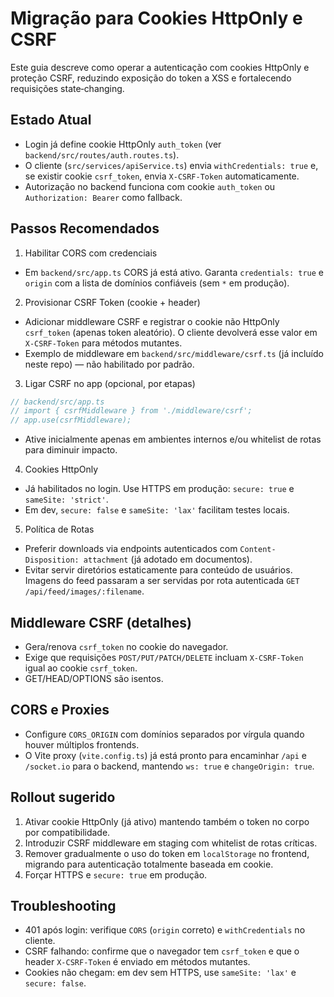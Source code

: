# Migração para Cookies HttpOnly e CSRF

Este guia descreve como operar a autenticação com cookies HttpOnly e proteção CSRF, reduzindo exposição do token a XSS e fortalecendo requisições state‑changing.

## Estado Atual

- Login já define cookie HttpOnly `auth_token` (ver `backend/src/routes/auth.routes.ts`).
- O cliente (`src/services/apiService.ts`) envia `withCredentials: true` e, se existir cookie `csrf_token`, envia `X-CSRF-Token` automaticamente.
- Autorização no backend funciona com cookie `auth_token` ou `Authorization: Bearer` como fallback.

## Passos Recomendados

1) Habilitar CORS com credenciais

- Em `backend/src/app.ts` CORS já está ativo. Garanta `credentials: true` e `origin` com a lista de domínios confiáveis (sem `*` em produção).

2) Provisionar CSRF Token (cookie + header)

- Adicionar middleware CSRF e registrar o cookie não HttpOnly `csrf_token` (apenas token aleatório). O cliente devolverá esse valor em `X-CSRF-Token` para métodos mutantes.
- Exemplo de middleware em `backend/src/middleware/csrf.ts` (já incluído neste repo) — não habilitado por padrão.

3) Ligar CSRF no app (opcional, por etapas)

```ts
// backend/src/app.ts
// import { csrfMiddleware } from './middleware/csrf';
// app.use(csrfMiddleware);
```

- Ative inicialmente apenas em ambientes internos e/ou whitelist de rotas para diminuir impacto.

4) Cookies HttpOnly

- Já habilitados no login. Use HTTPS em produção: `secure: true` e `sameSite: 'strict'`.
- Em dev, `secure: false` e `sameSite: 'lax'` facilitam testes locais.

5) Política de Rotas

- Preferir downloads via endpoints autenticados com `Content-Disposition: attachment` (já adotado em documentos).
- Evitar servir diretórios estaticamente para conteúdo de usuários. Imagens do feed passaram a ser servidas por rota autenticada `GET /api/feed/images/:filename`.

## Middleware CSRF (detalhes)

- Gera/renova `csrf_token` no cookie do navegador.
- Exige que requisições `POST/PUT/PATCH/DELETE` incluam `X-CSRF-Token` igual ao cookie `csrf_token`.
- GET/HEAD/OPTIONS são isentos.

## CORS e Proxies

- Configure `CORS_ORIGIN` com domínios separados por vírgula quando houver múltiplos frontends.
- O Vite proxy (`vite.config.ts`) já está pronto para encaminhar `/api` e `/socket.io` para o backend, mantendo `ws: true` e `changeOrigin: true`.

## Rollout sugerido

1. Ativar cookie HttpOnly (já ativo) mantendo também o token no corpo por compatibilidade.
2. Introduzir CSRF middleware em staging com whitelist de rotas críticas.
3. Remover gradualmente o uso do token em `localStorage` no frontend, migrando para autenticação totalmente baseada em cookie.
4. Forçar HTTPS e `secure: true` em produção.

## Troubleshooting

- 401 após login: verifique `CORS` (`origin` correto) e `withCredentials` no cliente.
- CSRF falhando: confirme que o navegador tem `csrf_token` e que o header `X-CSRF-Token` é enviado em métodos mutantes.
- Cookies não chegam: em dev sem HTTPS, use `sameSite: 'lax'` e `secure: false`.


